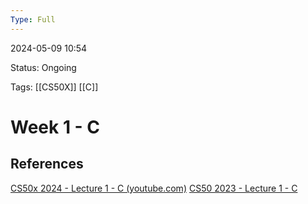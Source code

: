 ```yaml
---
Type: Full
---
```

2024-05-09 10:54

Status: Ongoing

Tags: [[CS50X]] [[C]]


# Week 1 - C





## References

[CS50x 2024 - Lecture 1 - C (youtube.com)](https://www.youtube.com/watch?v=cwtpLIWylAw)
[CS50 2023 - Lecture 1 - C](https://cdn.cs50.net/2023/fall/lectures/1/lecture1.pdf)